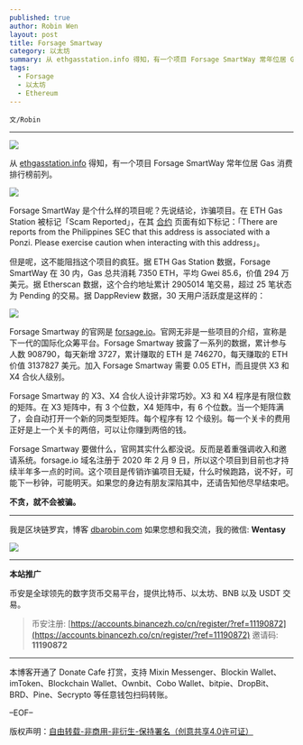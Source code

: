 ```yaml
---
published: true
author: Robin Wen
layout: post
title: Forsage Smartway
category: 以太坊
summary: 从 ethgasstation.info 得知，有一个项目 Forsage SmartWay 常年位居 Gas 消费排行榜前列。Forsage Smartway 要做什么，官网其实什么都没说。反而是着重强调收入和邀请系统。forsage.io 域名注册于 2020 年 2 月 9 日，所以这个项目到目前也才持续半年多一点的时间。这个项目是传销诈骗项目无疑，什么时候跑路，说不好，可能下一秒钟，可能明天。如果您的身边有朋友深陷其中，还请告知他尽早结束吧。不贪，就不会被骗。
tags:
  - Forsage
  - 以太坊
  - Ethereum
---
```


`文/Robin`

***

![](https://cdn.dbarobin.com/0pjllo6.png)

从 [ethgasstation.info](https://ethgasstation.info) 得知，有一个项目 Forsage SmartWay 常年位居 Gas 消费排行榜前列。

![](https://cdn.dbarobin.com/uczxsci.png)

Forsage SmartWay 是个什么样的项目呢？先说结论，诈骗项目。在 ETH Gas Station 被标记「Scam Reported」，在其 [合约](https://etherscan.io/address/0x5acc84a3e955Bdd76467d3348077d003f00fFB97) 页面有如下标记：「There are reports from the Philippines SEC that this address is associated with a Ponzi. Please exercise caution when interacting with this address」。

但是呢，这不能阻挡这个项目的疯狂。据 ETH Gas Station 数据，Forsage SmartWay 在 30 内，Gas 总共消耗 7350 ETH，平均 Gwei 85.6，价值 294 万美元。据 Etherscan 数据，这个合约地址累计 2905014 笔交易，超过 25 笔状态为 Pending 的交易。据 DappReview 数据，30 天用户活跃度是这样的：

![](https://cdn.dbarobin.com/uksfr8j.png)

Forsage Smartway 的官网是 [forsage.io](https://forsage.io)。官网无非是一些项目的介绍，宣称是下一代的国际化众筹平台。Forsage Smartway 披露了一系列的数据，累计参与人数 908790，每天新增 3727，累计赚取的 ETH 是 746270，每天赚取的 ETH 价值 3137827 美元。加入 Forsage Smartway 需要 0.05 ETH，而且提供 X3 和 X4 合伙人级别。

Forsage Smartway 的 X3、X4 合伙人设计非常巧妙。X3 和 X4 程序是有限位数的矩阵。在 X3 矩阵中，有 3 个位数，X4 矩阵中，有 6 个位数。当一个矩阵满了，会自动打开一个新的同类型矩阵。每个程序有 12 个级别。每一个关卡的费用正好是上一个关卡的两倍，可以让你赚到两倍的钱。

Forsage Smartway 要做什么，官网其实什么都没说。反而是着重强调收入和邀请系统。forsage.io 域名注册于 2020 年 2 月 9 日，所以这个项目到目前也才持续半年多一点的时间。这个项目是传销诈骗项目无疑，什么时候跑路，说不好，可能下一秒钟，可能明天。如果您的身边有朋友深陷其中，还请告知他尽早结束吧。

**不贪，就不会被骗。**

***

我是区块链罗宾，博客 [dbarobin.com](https://dbarobin.com/)
如果您想和我交流，我的微信: **Wentasy**

![](https://cdn.dbarobin.com/v4yywe2.png)

***

**本站推广**

币安是全球领先的数字货币交易平台，提供比特币、以太坊、BNB 以及 USDT 交易。

> 币安注册: [https://accounts.binancezh.co/cn/register/?ref=11190872](https://accounts.binancezh.co/cn/register/?ref=11190872)
> 邀请码: **11190872**

***

本博客开通了 Donate Cafe 打赏，支持 Mixin Messenger、Blockin Wallet、imToken、Blockchain Wallet、Ownbit、Cobo Wallet、bitpie、DropBit、BRD、Pine、Secrypto 等任意钱包扫码转账。

<center>
    <div class="--donate-button"
         data-button-id="f8b9df0d-af9a-460d-8258-d3f435445075"
    ></div>
</center>

–EOF–

版权声明：[自由转载-非商用-非衍生-保持署名（创意共享4.0许可证）](http://creativecommons.org/licenses/by-nc-nd/4.0/deed.zh)